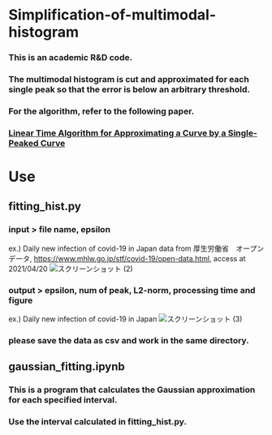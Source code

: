 # Simplification-of-multimodal-histogram

### This is an academic R&D code.
### The multimodal histogram is cut and approximated for each single peak so that the error is below an arbitrary threshold.
### For the algorithm, refer to the following paper.
### [Linear Time Algorithm for Approximating a Curve by a Single-Peaked Curve](https://link.springer.com/chapter/10.1007/978-3-540-24587-2_3)

# Use
## fitting_hist.py
### input  > file name, epsilon

ex.) Daily new infection of covid-19 in Japan
data from 厚生労働省　オープンデータ, https://www.mhlw.go.jp/stf/covid-19/open-data.html, access at 2021/04/20
![スクリーンショット (2)](https://user-images.githubusercontent.com/76963769/115184972-e4cfa580-a119-11eb-9ac0-d79ea74e914b.png)


### output > epsilon, num of peak, L2-norm, processing time and figure
ex.) Daily new infection of covid-19 in Japan
![スクリーンショット (3)](https://user-images.githubusercontent.com/76963769/115185003-f153fe00-a119-11eb-8663-e8b839f5ae02.png)


### please save the data as csv and work in the same directory.



## gaussian_fitting.ipynb
### This is a program that calculates the Gaussian approximation for each specified interval.
### Use the interval calculated in fitting_hist.py.
